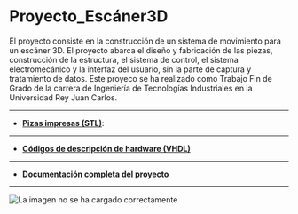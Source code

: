 # Proyecto_Escáner3D

El proyecto consiste en la construcción de un sistema de movimiento para un escáner 3D. 
El proyecto abarca el diseño y fabricación de las piezas, construcción de la estructura, el sistema de control, el sistema electromecánico y la interfaz del usuario, sin la parte de captura y tratamiento de datos. Este proyeco se ha realizado como Trabajo Fin de Grado de la carrera de Ingeniería de Tecnologías Industriales en la Universidad Rey Juan Carlos.


---
- [**Pizas impresas (STL)**](https://github.com/sanchezco/proyecto_scanner3D/tree/master/STL): 
---
- [**Códigos de descripción de hardware (VHDL)**](https://github.com/sanchezco/proyecto_scanner3D/tree/master/VHDL)
---
- [**Documentación completa del proyecto**](https://github.com/sanchezco/proyecto_scanner3D/tree/master/Documentaci%C3%B3n)
---
![La imagen no se ha cargado correctamente](https://github.com/sanchezco/proyecto_scanner3D/blob/master/Imgs/Modelado_Esc%C3%A1ner.png)
